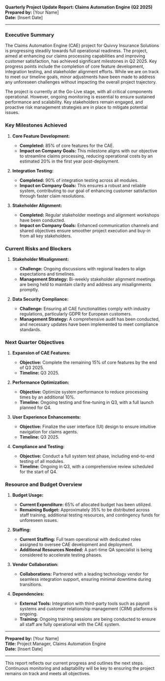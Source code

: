 

**Quarterly Project Update Report: Claims Automation Engine (Q2 2025)**  
**Prepared by:** [Your Name]  
**Date:** [Insert Date]

---

### Executive Summary

The Claims Automation Engine (CAE) project for Quivvy Insurance Solutions is progressing steadily towards full operational readiness. The project, aimed at enhancing our claims processing capabilities and improving customer satisfaction, has achieved significant milestones in Q2 2025. Key progress points include the completion of core feature development, integration testing, and stakeholder alignment efforts. While we are on track to meet our timeline goals, minor adjustments have been made to address any unforeseen challenges without impacting the overall project trajectory.

The project is currently at the Go-Live stage, with all critical components operational. However, ongoing monitoring is essential to ensure sustained performance and scalability. Key stakeholders remain engaged, and proactive risk management strategies are in place to mitigate potential issues.

### Key Milestones Achieved

1. **Core Feature Development:**
   - **Completed:** 85% of core features for the CAE.
   - **Impact on Company Goals:** This milestone aligns with our objective to streamline claims processing, reducing operational costs by an estimated 20% in the first year post-deployment.

2. **Integration Testing:**
   - **Completed:** 90% of integration testing across all modules.
   - **Impact on Company Goals:** This ensures a robust and reliable system, contributing to our goal of enhancing customer satisfaction through faster claim resolutions.

3. **Stakeholder Alignment:**
   - **Completed:** Regular stakeholder meetings and alignment workshops have been conducted.
   - **Impact on Company Goals:** Enhanced communication channels and shared objectives ensure smoother project execution and buy-in from all key stakeholders.

### Current Risks and Blockers

1. **Stakeholder Misalignment:**
   - **Challenge:** Ongoing discussions with regional leaders to align expectations and timelines.
   - **Management Strategy:** Bi-weekly stakeholder alignment meetings are being held to maintain clarity and address any misalignments promptly.

2. **Data Security Compliance:**
   - **Challenge:** Ensuring all CAE functionalities comply with industry regulations, particularly GDPR for European customers.
   - **Management Strategy:** A comprehensive audit has been conducted, and necessary updates have been implemented to meet compliance standards.

### Next Quarter Objectives

1. **Expansion of CAE Features:**
   - **Objective:** Complete the remaining 15% of core features by the end of Q3 2025.
   - **Timeline:** Q3 2025.

2. **Performance Optimization:**
   - **Objective:** Optimize system performance to reduce processing times by an additional 10%.
   - **Timeline:** Ongoing testing and fine-tuning in Q3, with a full launch planned for Q4.

3. **User Experience Enhancements:**
   - **Objective:** Finalize the user interface (UI) design to ensure intuitive navigation for claims agents.
   - **Timeline:** Q3 2025.

4. **Compliance and Testing:**
   - **Objective:** Conduct a full system test phase, including end-to-end testing of all modules.
   - **Timeline:** Ongoing in Q3, with a comprehensive review scheduled for the start of Q4.

### Resource and Budget Overview

1. **Budget Usage:**
   - **Current Expenditure:** 65% of allocated budget has been utilized.
   - **Remaining Budget:** Approximately 35% to be distributed across staff training, additional testing resources, and contingency funds for unforeseen issues.

2. **Staffing:**
   - **Current Staffing:** Full team operational with dedicated roles assigned to oversee CAE development and deployment.
   - **Additional Resources Needed:** A part-time QA specialist is being considered to accelerate testing phases.

3. **Vendor Collaboration:**
   - **Collaborations:** Partnered with a leading technology vendor for seamless integration support, ensuring minimal downtime during transitions.

4. **Dependencies:**
   - **External Tools:** Integration with third-party tools such as payroll systems and customer relationship management (CRM) platforms is ongoing.
   - **Training:** Ongoing training sessions are being conducted to ensure all staff are fully operational with the CAE system.

---

**Prepared by:** [Your Name]  
**Title:** Project Manager, Claims Automation Engine  
**Date:** [Insert Date]

--- 

This report reflects our current progress and outlines the next steps. Continuous monitoring and adaptability will be key to ensuring the project remains on track and meets all objectives.